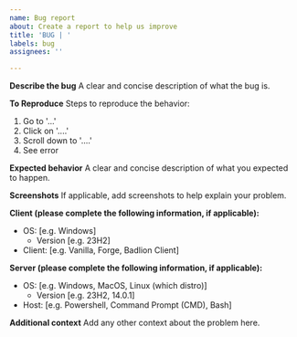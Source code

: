 ```yaml
---
name: Bug report
about: Create a report to help us improve
title: 'BUG | '
labels: bug
assignees: ''

---
```


**Describe the bug**
A clear and concise description of what the bug is.

**To Reproduce**
Steps to reproduce the behavior:

1. Go to '...'
2. Click on '....'
3. Scroll down to '....'
4. See error

**Expected behavior**
A clear and concise description of what you expected to happen.

**Screenshots**
If applicable, add screenshots to help explain your problem.

**Client (please complete the following information, if applicable):**

- OS: [e.g. Windows]
    - Version [e.g. 23H2]
- Client: [e.g. Vanilla, Forge, Badlion Client]

**Server (please complete the following information, if applicable):**

- OS: [e.g. Windows, MacOS, Linux (which distro)]
    - Version [e.g. 23H2, 14.0.1]
- Host: [e.g. Powershell, Command Prompt (CMD), Bash]

**Additional context**
Add any other context about the problem here.
